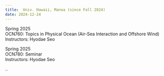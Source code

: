 ```yaml
---
title:  Univ. Hawaii, Manoa (since Fall 2024)
date: 2024-12-24
---
```


Spring 2025 <br>
OCN760: Topics in Physical Ocean (Air-Sea Interaction and Offshore Wind)<br>
Instructors: Hyodae Seo  <br>

Spring 2025 <br>
OCN780: Seminar <br>
Instructors: Hyodae Seo <br> 

<!--more-->

..
